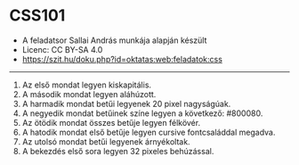 # CSS101
* A feladatsor Sallai András munkája alapján készült 
* Licenc: CC BY-SA 4.0
* https://szit.hu/doku.php?id=oktatas:web:feladatok:css
 -------------------------------------------------------
1. Az első mondat legyen kiskapitális.
2. A második mondat legyen aláhúzott.
3. A harmadik mondat betűi legyenek 20 pixel nagyságúak.
4. A negyedik mondat betűinek színe legyen a következő: #800080.
5. Az ötödik mondat összes betűje legyen félkövér.
6. A hatodik mondat első betűje legyen cursive fontcsaláddal megadva.
7. Az utolsó mondat betűi legyenek árnyékoltak.
8. A bekezdés első sora legyen 32 pixeles behúzással.
